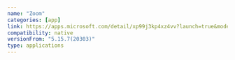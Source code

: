```yaml
---
name: "Zoom"
categories: [app]
link: https://apps.microsoft.com/detail/xp99j3kp4xz4vv?launch=true&mode=full&hl=en-us&gl=in&ocid=bingwebsearch
compatibility: native
versionFrom: "5.15.7(20303)"
type: applications
---
```


